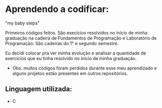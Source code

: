 # Aprendendo a codificar:

"my baby steps"

Primeiros códigos feitos. São execícios resolvidos no início de minha graduação na cadeira de Fundamentos de Programação e Laboratório de Programação. São cadeiras do 1° e segundo semestre.

Eu decidi colocar pra ver minha evolução e analisar a quantidade de exercícios que eu tinha resolvido no início de minha graduação.

- Obs: muitos códigos foram perdidos durante esse meu aprendizado e alguns projetos estão presentes em outros repositórios.

## Linguagem utilizada:
- C

